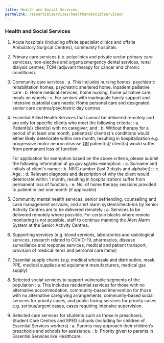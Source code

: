 ```yaml
---
title: Health and Social Services
permalink: /essentialservices/healthandsocialservices/
---
```


### **Health and Social Services**

1. Acute hospitals (including offsite specialist clinics and offsite Ambulatory Surgical Centres), community hospitals

2. Primary care services (i.e. polyclinics and private sector primary care services), non-elective and urgent/emergency dental services, renal dialysis centres, TCM (adjuvant therapy for cancer and chronic conditions).

3. Community care services 
: a. This includes nursing homes, psychiatric rehabilitation homes, psychiatric sheltered home, inpatient palliative care
: b. Home medical services, home nursing, home palliative care, meals on wheels
: c. For seniors with inadequate family support and intensive custodial care needs: Home personal care and designated senior care centres/psychiatric day centres

4. Essential Allied Health Services that cannot be delivered remotely and are only for specific clients who meet the following criteria:
: a. Patient(s)/ client(s) with no caregiver; and
: b. Without therapy for a period of at least one month, patient(s)/ client(s)'s conditions would either likely deteriorate within one month, resulting in hospitalization e.g. progressive motor neuron disease <ins>OR</ins> patient(s)/ client(s) would suffer from permanent loss of function.

    For application for exemption based on the above criteria, please submit the following information at go.gov.sg/ahs-exemption:
: a. Surname and initials of client's name;
: b. NRIC number (last 3 digits and alphabet);
: c. Age;
: d. Relevant diagnosis and description of why the client would deteriorate within 1 month, resulting in hospitalization/ suffer from permanent loss of function;
: e. No. of home therapy sessions provided to patient in last one month (if applicable)

1. Community mental health services, senior befriending, counselling and case management services, and alert alarm system/check-ins by Senior Activity Centres are to be delivered remotely
: a. Services to be delivered remotely where possible. For certain blocks where remote monitoring is not possible, staff to continue manning the Alert Alarm System at the Senior Activity Centres.

6. Supporting services (e.g. blood services, laboratories and radiological services, research related to COVID-19, pharmacies, disease surveillance and response services, medical and patient transport, provision of medical items and personal care items)

7. Essential supply chains (e.g. medical wholesale and distribution, mask, PPE, medical supplies and equipment manufacturers, medical gas supply)

8. Selected social services to support vulnerable segments of the population
: a. This includes residential services for those with no alternative accommodation, community-based intervention for those with no alternative caregiving arrangements, community-based social services for priority cases, and public facing services for priority cases e.g. serious/urgent cases, cases requiring intensive supervision.

9. Selected care services for students such as those in preschools, Student Care Centres and SPED schools (including for children of Essential Services workers)
: a. Parents may approach their children’s preschools and schools for assistance.
: b. Priority given to parents in Essential Services like Healthcare.
